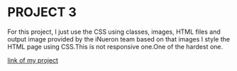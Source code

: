 #   PROJECT 3

For this project, I just use the CSS using classes, images, HTML files and output image provided by the iNueron team based on that images I style the HTML page using CSS.This is not responsive one.One of the hardest one.

[link of my project](https://relaxed-gumption-246990.netlify.app)
